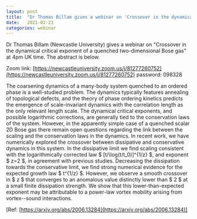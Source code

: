 ```yaml
---
layout: post
title:  "Dr Thomas Billam gives a webinar on 'Crossover in the dynamical critical exponent of a quenched two-dimensional Bose gas' (4pm UK time)"
date:   2021-02-23
categories: webinar
---
```

Dr Thomas Billam (Newcastle University) gives a webinar on "Crossover in the dynamical critical exponent of a quenched two-dimensional Bose gas" at 4pm UK time.
The abstract is below.

Zoom link: [https://newcastleuniversity.zoom.us/j/81277260752](https://newcastleuniversity.zoom.us/j/81277260752)
password: 098328

The coarsening dynamics of a many-body system quenched to an ordered phase is a well-studied problem. The dynamics typically features annealing of topological defects, and the theory of phase ordering kinetics predicts the emergence of scale-invariant dynamics with the correlation length as the only relevant length scale. The dynamical critical exponents, and possible logarithmic corrections, are generally tied to the conservation laws of the system. However, in the apparently simple case of a quenched scalar 2D Bose gas there remain open questions regarding the link between the scaling and the conservation laws in the dynamics. In recent work, we have numerically explored the crossover between dissipative and conservative dynamics in this system. In the dissipative limit we find scaling consistent with the logarithmically corrected law $ [t/\log(t/t_0)]^{1/z} $, and exponent $ z=2 $, in agreement with previous studies. Decreasing the dissipation towards the conservative limit, we find strong numerical evidence for the expected growth law $ t^{1/z} $. However, we observe a smooth crossover in $ z $ that converges to an anomalous value distinctly lower than $ 2 $ at a small finite dissipation strength. We show that this lower-than-expected exponent may be attributable to a power-law vortex mobility arising from vortex--sound interactions.

[Ref: [https://arxiv.org/abs/2006.13284](https://arxiv.org/abs/2006.13284)]

